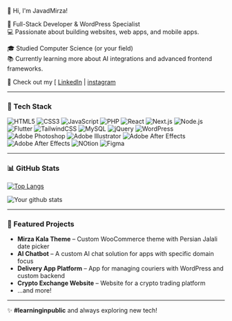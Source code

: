 👋 Hi, I'm JavadMirza!

🚀 Full-Stack Developer & WordPress Specialist  
💻 Passionate about building websites, web apps, and mobile apps.

🎓 Studied Computer Science (or your field)  
📚 Currently learning more about AI integrations and advanced frontend frameworks.

🔗 Check out my [ [LinkedIn]([javadmirzaalizadeh](https://ir.linkedin.com/in/javadmirzaalizadeh)) | [instagram]([#](https://www.instagram.com/mirza.soft?igsh=MTZtYng4OXVlbGU1aw==))

---

### 🚀 Tech Stack

![HTML5](https://img.shields.io/badge/HTML5-E34F26?style=for-the-badge&logo=html5&logoColor=white)
![CSS3](https://img.shields.io/badge/CSS3-1572B6?style=for-the-badge&logo=css3&logoColor=white)
![JavaScript](https://img.shields.io/badge/JavaScript-F7DF1E?style=for-the-badge&logo=javascript&logoColor=black)
![PHP](https://img.shields.io/badge/PHP-777BB4?style=for-the-badge&logo=php&logoColor=white)
![React](https://img.shields.io/badge/React-20232A?style=for-the-badge&logo=react&logoColor=61DAFB)
![Next.js](https://img.shields.io/badge/Next.js-000000?style=for-the-badge&logo=next.js&logoColor=white)
![Node.js](https://img.shields.io/badge/Node.js-339933?style=for-the-badge&logo=node.js&logoColor=white)
![Flutter](https://img.shields.io/badge/Flutter-02569B?style=for-the-badge&logo=flutter&logoColor=white)
![TailwindCSS](https://img.shields.io/badge/Tailwind_CSS-38B2AC?style=for-the-badge&logo=tailwind-css&logoColor=white)
![MySQL](https://img.shields.io/badge/MySQL-4479A1?style=for-the-badge&logo=mysql&logoColor=white)
![jQuery](https://img.shields.io/badge/jQuery-0769AD?style=for-the-badge&logo=jquery&logoColor=white)
![WordPress](https://img.shields.io/badge/WordPress-21759B?style=for-the-badge&logo=wordpress&logoColor=white)
![Adobe Photoshop](https://img.shields.io/badge/Photoshop-31A8FF?style=for-the-badge&logo=Adobe-Photoshop&logoColor=white)
![Adobe Illustrator](https://img.shields.io/badge/Illustrator-FF9A00?style=for-the-badge&logo=adobe-illustrator&logoColor=white)
![Adobe After Effects](https://img.shields.io/badge/After_Effects-9999FF?style=for-the-badge&logo=adobe-after-effects&logoColor=white)
![Adobe After Effects](https://img.shields.io/badge/After_Effects-9999FF?style=for-the-badge&logo=adobe-after-effects&logoColor=white)
![NOtion](https://img.shields.io/badge/After_Effects-9999FF?style=for-the-badge&logo=adobe-after-effects&logoColor=white)
![Figma](https://img.shields.io/badge/After_Effects-9999FF?style=for-the-badge&logo=adobe-after-effects&logoColor=white)

---

### 📊 GitHub Stats
[![Top Langs](https://github-readme-stats.vercel.app/api/top-langs/?username=javadmirza&layout=compact&theme=radical)](https://github.com/javadmirza)  

![Your github stats](https://github-readme-stats.vercel.app/api?username=javadmirza&show_icons=true&theme=radical)

---

### 📝 Featured Projects

- **Mirza Kala Theme** – Custom WooCommerce theme with Persian Jalali date picker
- **AI Chatbot** – A custom AI chat solution for apps with specific domain focus
- **Delivery App Platform** – App for managing couriers with WordPress and custom backend
- **Crypto Exchange Website** – Website for a crypto trading platform
- ...and more!

---

✨ **#learninginpublic** and always exploring new tech!

